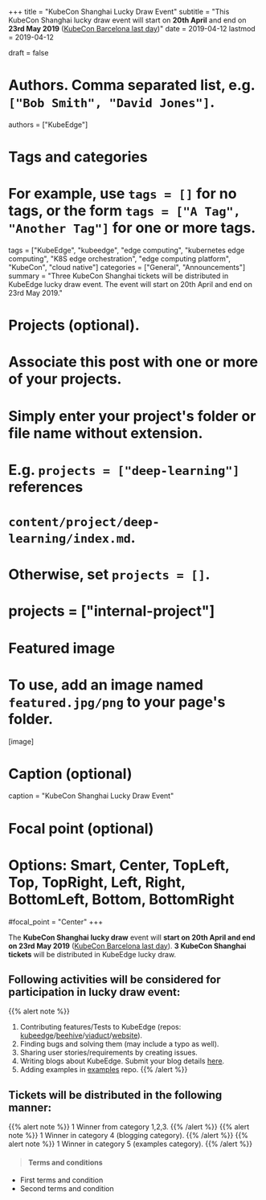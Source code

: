 +++
title = "KubeCon Shanghai Lucky Draw Event"
subtitle = "This KubeCon Shanghai lucky draw event will start on **20th April** and end on **23rd May 2019** ([KubeCon Barcelona last day](https://www.cncf.io/community/kubecon-cloudnativecon-events/))"
date = 2019-04-12
lastmod = 2019-04-12

draft = false

# Authors. Comma separated list, e.g. `["Bob Smith", "David Jones"]`.
authors = ["KubeEdge"]

# Tags and categories
# For example, use `tags = []` for no tags, or the form `tags = ["A Tag", "Another Tag"]` for one or more tags.
tags = ["KubeEdge", "kubeedge", "edge computing", "kubernetes edge computing", "K8S edge orchestration", "edge computing platform", "KubeCon", "cloud native"]
categories = ["General", "Announcements"]
summary = "Three KubeCon Shanghai tickets will be distributed in KubeEdge lucky draw event. The event will start on 20th April and end on 23rd May 2019."

# Projects (optional).
#   Associate this post with one or more of your projects.
#   Simply enter your project's folder or file name without extension.
#   E.g. `projects = ["deep-learning"]` references 
#   `content/project/deep-learning/index.md`.
#   Otherwise, set `projects = []`.
# projects = ["internal-project"]

# Featured image
# To use, add an image named `featured.jpg/png` to your page's folder. 
[image]
  # Caption (optional)
  caption = "KubeCon Shanghai Lucky Draw Event"

  # Focal point (optional)
  # Options: Smart, Center, TopLeft, Top, TopRight, Left, Right, BottomLeft, Bottom, BottomRight
  #focal_point = "Center"
+++

The **KubeCon Shanghai lucky draw** event will **start on 20th April and end on 23rd May 2019** ([KubeCon Barcelona last day](https://www.cncf.io/community/kubecon-cloudnativecon-events/)). **3 KubeCon Shanghai tickets** will be distributed in KubeEdge lucky draw.  
  

## **Following activities will be considered for participation in lucky draw event:**

{{% alert note %}}
1. Contributing features/Tests to KubeEdge (repos: [kubeedge](https://github.com/kubeedge/kubeedge)/[beehive](https://github.com/kubeedge/beehive)/[viaduct](https://github.com/kubeedge/viaduct)/[website](https://github.com/kubeedge/website)).
2. Finding bugs and solving them (may include a typo as well).
3. Sharing user stories/requirements by creating issues.
4. Writing blogs about KubeEdge. Submit your blog details [here](https://docs.google.com/forms/d/e/1FAIpQLSd9luGaHWt5jABEQjtr11CgWLVw7Px6tJf0TIjidbl3UL_Izg/viewform). 
5. Adding examples in [examples](https://github.com/kubeedge/examples) repo.
{{% /alert %}}


## **Tickets will be distributed in the following manner:**

{{% alert note %}}
1 Winner from category 1,2,3.
{{% /alert %}}
{{% alert note %}}
1 Winner in category 4 (blogging category). 
{{% /alert %}}
{{% alert note %}}
1 Winner in category 5 (examples category).
{{% /alert %}}

>#### Terms and conditions
* First terms and condition
* Second terms and condition